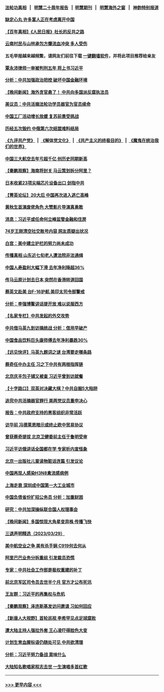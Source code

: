 #### [法轮功真相](https://github.com/gfw-breaker/truth/blob/master/README.md?t=0) &nbsp;&nbsp;|&nbsp;&nbsp; [明慧二十周年报告](https://github.com/gfw-breaker/mh-reports/blob/master/README.md?t=0) &nbsp;&nbsp;|&nbsp;&nbsp;[明慧期刊](https://github.com/gfw-breaker/mh-qikan) &nbsp;&nbsp;|&nbsp;&nbsp; [明慧海外之窗](https://github.com/gfw-breaker/mh-news/blob/master/README.md?t=0) &nbsp;&nbsp;|&nbsp;&nbsp; [神韵特别报道](https://github.com/gfw-breaker/mh-news/blob/master/shenyun.md?t=0)
#### [缺定心丸 许多富人正在考虑离开中国](../pages/nsc413/n13962259.md?t=03312143) 
#### [【百年真相】《人民日报》社长的反共之路](../pages/nsc413/n13961246.md?t=03312143) 
#### [云南村民与山林承包方爆流血冲突 多人受伤](../pages/nsc413/n13962489.md?t=03312143) 
#### 五毛举报越来越频繁，请网友们前往下载 [一键翻墙软件](https://github.com/gfw-breaker/ssr-accounts)，并将此项目推荐给亲友
#### [覃永沛律师一审被判刑五年 将上书习近平](../pages/nsc413/n13962335.md?t=03312143) 
#### [分析：中共加强政治把控 破坏中国金融环境](../pages/nsc413/n13962430.md?t=03312143) 
#### [【晚间新闻】海外贪官悬了！ 中共向多国派反腐执法员](../pages/nsc413/n13962444.md?t=03312143) 
#### [美议员：中共活摘法轮功学员器官为官员续命](../pages/nsc413/n13961550.md?t=03312143) 
#### [中国工厂活动增长放缓 复苏前景受挑战](../pages/nsc413/n13962376.md?t=03312143) 
#### [历经五次毁约 中俄第六次结盟难料结局](../pages/nsc413/n13962374.md?t=03312143) 
#### [《九评共产党》](https://github.com/begood0513/9ping.md/blob/master/README.md) &nbsp;|&nbsp; [《解体党文化》](../../../../jtdwh.md/blob/master/README.md)  &nbsp;|&nbsp; [《共产主义的终极目的》](../../../../gczydzjmd.md/blob/master/README.md) &nbsp;|&nbsp; [《魔鬼在统治我们的世界》](../../../../mgztzwmdsj.md/blob/master/README.md) 
#### [中国三大航空去年亏超千亿 创历史同期新高](../pages/nsc413/n13962269.md?t=03312143) 
#### [【秦鹏观察】海南将封关 马云策划拆分阿里？](../pages/nsc413/n13962126.md?t=03312143) 
#### [日本收紧23项尖端芯片设备出口 剑指中共](../pages/nsc413/n13962197.md?t=03312143) 
#### [【菁英论坛】20大后 中国再次进入逃亡高峰](../pages/nsc413/n13961968.md?t=03312143) 
#### [黄秋生首演废佬角色 大赞影片导演真勇敢](../pages/nsc413/n13962128.md?t=03312143) 
#### [消息：习近平或任命何立峰监管金融和住房](../pages/nsc413/n13962097.md?t=03312143) 
#### [74岁王刚清空社交账号内容 网友质疑出状况](../pages/nsc413/n13962030.md?t=03312143) 
#### [白宫：美中建立护栏的努力尚未成功](../pages/nsc413/n13962081.md?t=03312143) 
#### [传播真相 山东近七旬老人遭法院非法通缉](../pages/nsc413/n13961068.md?t=03312143) 
#### [中国人寿盈利大幅下滑 去年净利降超36%](../pages/nsc413/n13962055.md?t=03312143) 
#### [传马云原计划去日本 突然在香港转道回国](../pages/nsc413/n13962026.md?t=03312143) 
#### [蔡英文赴美 台F-16护航 美印太司令部警戒](../pages/nsc413/n13961984.md?t=03312143) 
#### [分析：李强博鳌讲话提开放 难以说服西方](../pages/nsc413/n13961994.md?t=03312143) 
#### [【名家专栏】中共发起的外交攻势](../pages/nsc413/n13961842.md?t=03312143) 
#### [中共借马英九到访搞统战 分析：信用早破产](../pages/nsc413/n13961818.md?t=03312143) 
#### [中国食品饮料巨头康师傅去年净利暴跌30%](../pages/nsc413/n13962025.md?t=03312143) 
#### [【远见快评】马英九题词之谜 台湾要走哪条路](../pages/nsc413/n13961961.md?t=03312143) 
#### [蔡奇任中办主任 习之下中共有两根指挥链](../pages/nsc413/n13961952.md?t=03312143) 
#### [北京庆丰包子铺又被查 习近平曾到访就餐](../pages/nsc413/n13961986.md?t=03312143) 
#### [【十字路口】双英对决藏大棋？中共自掘5大陷阱](../pages/nsc413/n13961331.md?t=03312143) 
#### [追究中共活摘器官罪行 美两党议员重申决心](../pages/nsc413/n13961970.md?t=03312143) 
#### [报告：中共政府支持的黑客组织非常活跃](../pages/nsc413/n13961910.md?t=03312143) 
#### [访华前 冯德莱恩暗示或终止欧中贸易协议](../pages/nsc413/n13961894.md?t=03312143) 
#### [曾获蔡奇提拔 北京卫健委前主任于鲁明受审](../pages/nsc413/n13961906.md?t=03312143) 
#### [习近平访俄讲话全国都在学 专家析内宣怪象](../pages/nsc413/n13961836.md?t=03312143) 
#### [北京一出版社儿童读物脏话连篇 引发议论](../pages/nsc413/n13961696.md?t=03312143) 
#### [中国再现人感染H3N8禽流感病例](../pages/nsc413/n13961682.md?t=03312143) 
#### [上海走衰 深圳成中国第一大工业城市](../pages/nsc413/n13961717.md?t=03312143) 
#### [中国负债省份扩招公务员 分析：加重财困](../pages/nsc413/n13961670.md?t=03312143) 
#### [研究：中共加深操纵联合国人权理事会](../pages/nsc413/n13961556.md?t=03312143) 
#### [【晚间新闻】多国惊现大角星变异株 传播飞快](../pages/nsc413/n13961578.md?t=03312143) 
#### [三退声明精选（2023/03/29）](../pages/nsc413/n13961586.md?t=03312143) 
#### [美中航空业之争 美有杀手锏 C919何去何从](../pages/nsc413/n13960616.md?t=03312143) 
#### [阿里巴巴业务分拆重组 引发裁员恐慌](../pages/nsc413/n13961259.md?t=03312143) 
#### [专家：中共社会工作部是极权重建的补丁](../pages/nsc413/n13961384.md?t=03312143) 
#### [前北京军区司令员去世半个月 官方才公布死讯](../pages/nsc413/n13961379.md?t=03312143) 
#### [王友群：习近平的再集权与危机](../pages/nsc413/n13961450.md?t=03312143) 
#### [【秦鹏观察】泽连斯基发访问邀请 习如何回应](../pages/nsc413/n13961402.md?t=03312143) 
#### [【新唐人大视野】首轮巡视 李希罕见点足球腐败](../pages/nsc413/n13961320.md?t=03312143) 
#### [遭大陆主持人强拉外套 王心凌吓得脸色大变](../pages/nsc413/n13961317.md?t=03312143) 
#### [计划生育血腥标语仍随处可见 中共欲清理](../pages/nsc413/n13961304.md?t=03312143) 
#### [分析：习近平努力备战 意味什么](../pages/nsc413/n13961208.md?t=03312143) 
#### [大陆知名歌唱家程志去世 一生演唱多首红歌](../pages/nsc413/n13961232.md?t=03312143) 

----
#### [ >>> 更早内容 <<< ](../indexes/nsc413-earlier.md)
